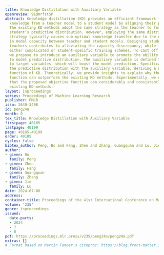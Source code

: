 ```yaml
---
title: Knowledge Distillation with Auxiliary Variable
openreview: 91QmrfztSP
abstract: Knowledge distillation (KD) provides an efficient framework for transferring
  knowledge from a teacher model to a student model by aligning their predictive distributions.
  The existing KD methods adopt the same strategy as the teacher to formulate the
  student’s predictive distribution. However, employing the same distribution-modeling
  strategy typically causes sub-optimal knowledge transfer due to the discrepancy
  in model capacity between teacher and student models. Designing student-friendly
  teachers contributes to alleviating the capacity discrepancy, while it requires
  either complicated or student-specific training schemes. To cast off this dilemma,
  we propose to introduce an auxiliary variable to promote the ability of the student
  to model predictive distribution. The auxiliary variable is defined to be related
  to target variables, which will boost the model prediction. Specifically, we reformulate
  the predictive distribution with the auxiliary variable, deriving a novel objective
  function of KD. Theoretically, we provide insights to explain why the proposed objective
  function can outperform the existing KD methods. Experimentally, we demonstrate
  that the proposed objective function can considerably and consistently outperform
  existing KD methods.
layout: inproceedings
series: Proceedings of Machine Learning Research
publisher: PMLR
issn: 2640-3498
id: peng24a
month: 0
tex_title: Knowledge Distillation with Auxiliary Variable
firstpage: 40185
lastpage: 40199
page: 40185-40199
order: 40185
cycles: false
bibtex_author: Peng, Bo and Fang, Zhen and Zhang, Guangquan and Lu, Jie
author:
- given: Bo
  family: Peng
- given: Zhen
  family: Fang
- given: Guangquan
  family: Zhang
- given: Jie
  family: Lu
date: 2024-07-08
address:
container-title: Proceedings of the 41st International Conference on Machine Learning
volume: '235'
genre: inproceedings
issued:
  date-parts:
  - 2024
  - 7
  - 8
pdf: https://proceedings.mlr.press/v235/peng24a/peng24a.pdf
extras: []
# Format based on Martin Fenner's citeproc: https://blog.front-matter.io/posts/citeproc-yaml-for-bibliographies/
---
```

